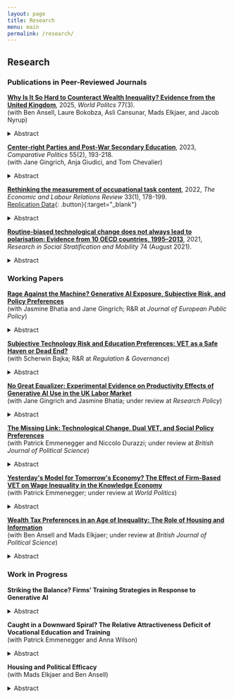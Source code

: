 ```yaml
---
layout: page
title: Research
menu: main
permalink: /research/
---
```


## Research

### Publications in Peer-Reviewed Journals
<p> </p>

**[Why Is It So Hard to Counteract Wealth Inequality? Evidence from the United Kingdom](https://matthiashaslberger.github.io/papers/Taxing_Inheritances_rev.pdf)**, 2025, *World Politcs* 77(3). \
  (with Ben Ansell, Laure Bokobza, Asli Cansunar, Mads Elkjaer, and Jacob Nyrup) 
<details>
  <summary>Abstract</summary>

It has long been established that education and income affect people's political efficacy. Surprisingly, the role of wealth has been largely neglected in this literature. In this paper, we argue that housing wealth performs an insurance function and is thereby associated with higher internal and external political efficacy. Using data from the UKHLS and a representative survey including an experiment that was administered in England and Wales, we document a sizeable and statistically significant positive association of housing wealth and perceived wealth with efficacy. However, this relationship is less robust to sample attrition than between efficacy and education or income. We furthermore investigate whether informing respondents about house price inequality affects their efficacy. Our information treatments show no effect on external efficacy, while the effect on internal efficacy depends on the respondent correctly understanding the information: comprehenders show higher efficacy and non-comprehenders exhibit lower efficacy, compared to the control group. This suggests that views of government responsiveness (external efficacy) are not easily manipulated, while for people's view of their own understanding of politics (internal efficacy), comprehension matters more than content of the information treatment, in accordance with self-efficacy theory. 
</details>
<p> </p> 


**[Center-right Parties and Post-War Secondary Education](https://www.ingentaconnect.com/content/cuny/cp/pre-prints/content-jcpo2186)**, 2023, *Comparative Politics* 55(2), 193-218. \
(with Jane Gingrich, Anja Giudici, and Tom Chevalier) 
<details>
  <summary>Abstract</summary>
  
The massification of secondary schooling constitutes the key educational project of the first post-war period. However, the resulting educational structures differed in terms of streaming and standardisation. Despite their historical opposition, center-right parties contributed to shaping these reforms. They opposed standardisation because their distributive strategy rested on support from elites and middle classes. However, their stance on streaming varied. Centre-right parties supported streaming when they were linked to teachers and private providers who opposed comprehensive reforms, but supported de-streaming where such groups aligned with the left. The analysis suggests that common partisan distributive aims can materialize as varied public service reforms, due their intersection with the productive environment. This paper shows these outcomes by tracing reforms shaped by center-right parties in Bavaria, France, and Italy. 
</details>
<p> </p>  


**[Rethinking the measurement of occupational task content](https://doi.org/10.1177/10353046211037095)**, 2022, *The Economic and Labour Relations Review* 33(1), 178-199. \
[Replication Data](https://doi.org/10.7910/DVN/JABYD7){: .button}{:target="_blank"}
<details>
  <summary>Abstract</summary>

Which tasks workers perform on their jobs is critical for how technological change plays out in the labour market. This crucial insight sparked a large literature on routine-biased technological change which argues that routine occupations with a high share of repetitive and codifiable tasks are at risk of being automated. This paper makes the case for rethinking how we operationalise occupational task content. Based on survey data from 27 European countries between 2000 and 2015, I construct novel measures of routine task intensity and task complexity at the ISCO-88 2-digit level. Comparing them to existing operationalisations, I show that the proposed indices lead to improvements in several critical areas. The task dimensions have a straightforward theoretical interpretation as they capture the essence of the routine-bias and skill-bias arguments and are operationalised to better align theory and measurement. Furthermore, my indices create new opportunities for research by allowing researchers to analyse within-occupation change and country-differences in occupational task content. My paper can therefore contribute to a more sociologically informed understanding of technological change. The indices will benefit both sociologists and labour economists in investigating the nature of recent employment trends in Europe and formulating policies to deal with these challenges.
</details>
<p> </p>


**[Routine-biased technological change does not always lead to polarisation: Evidence from 10 OECD countries, 1995–2013](https://www.sciencedirect.com/science/article/abs/pii/S0276562421000433?via%3Dihub)**, 2021, *Research in Social Stratification and Mobility* 74 (August 2021).
<details>
  <summary>Abstract</summary>
  
This article deals with a central paradox in the occupational polarisation literature: most scholars accept that technological change is biased against routine-intensive occupations, but in many countries, we do not see the pattern of occupational polarisation that the theory usually predicts. I argue and show empirically using a dataset of 10 OECD countries between 1995 and 2013 that technological change is both routine-biased and skill-biased, but that the result of routine-biased technological change may be occupational upgrading rather than polar- isation. This is due to differences in occupational routine-wage hierarchies: only where routine occupations cluster around the middle of the wage distribution are we likely to see polarisation. Where routine occupations are concentrated near the bottom of the wage hierarchy, upgrading occupational change is the norm. Based on research on the US, the former has been widely assumed, but it does not hold true in all countries. Overall, this article shows that much previous work on routine-biased technological change and polarisation was built on premises that do not travel well. This underscores the importance of comparative research for building and testing robust general theories.
</details>
<p> </p>  


### Working Papers
<p> </p>


**[Rage Against the Machine? Generative AI Exposure, Subjective Risk, and Policy Preferences](https://papers.ssrn.com/sol3/papers.cfm?abstract_id=4876736)** \
  (with Jasmine Bhatia and Jane Gingrich; R&R at *Journal of European Public Policy*) 
<details>
  <summary>Abstract</summary>

How does novel technology change public policy demands? Scholars interested in the effect of automation on policy preferences have commonly argued that exposure to automation technology increases subjective risk, which in turn predicts demand for insurance. Generative AI potentially challenges this dynamic. Based on a pre-registered online experiment with a sample of 1,041 UK working-age adults we show that direct exposure to generative AI in realistic work tasks does not increase subjective risk but does strengthen support for activating social policy. To understand this constellation of attitudes, we argue that exposure to technology may activate sociotropic preferences to support individuals who might be negatively affected by AI. Text analysis shows cautious optimism and thoughtful engagement with the implications of AI for work and social policy. Our findings suggest that the current uncertainty over the relative winners and losers from AI opens a window of opportunity to expand activating social policies.
</details>
<p> </p>


**[Subjective Technology Risk and Education Preferences: VET as a Safe Haven or Dead End?](https://matthiashaslberger.github.io/papers/Tech_Risk_and_VET_Attractiveness_180125.pdf)** \
  (with Scherwin Bajka; R&R at *Regulation & Governance*)
<details>
  <summary>Abstract</summary>
    
Education equips individuals with valuable skills to protect them against employment risks associated with the digital transition. As scholars debate whether vocational education and training (VET) or general education better insures against technology-induced employment risk, we ask how this type of risk, as perceived by individuals, shapes their education preferences. Our analyses, based on a survey of over 11,500 respondents across seven European countries, show that VET is regarded as a safe haven by those perceiving heightened risk. This relationship remains robust when controlling for various alternative explanations and is consistent across countries. Subgroup interactions indicate that men, high-income earners, respondents with tertiary education, and those politically on the right more strongly favor VET in response to subjective technology risk. Hence, our study suggests that VET’s practical, job-oriented focus is perceived as better protection against the growing uncertainty over skill demands in the twin transition than general education.
</details>
<p> </p>


**[No Great Equalizer: Experimental Evidence on Productivity Effects of Generative AI Use in the UK Labor Market](https://papers.ssrn.com/sol3/papers.cfm?abstract_id=4594466)** \
  (with Jane Gingrich and Jasmine Bhatia; under review at *Research Policy*) 
<details>
  <summary>Abstract</summary>

An emerging consensus holds that generative artificial intelligence (AI) equalizes workers’ performance within tasks, reducing productivity differences across workers. Existing research has largely studied productivity within single occupational groups and task structures. Whether this equalizing pattern generalizes to the labor market at large remains unclear. Observed performance equalization within groups of workers is compatible with both increasing and decreasing inequality between groups. To distinguish these outcomes, we conducted a large pre-registered online experiment with a sample of the UK working age population which randomly assigned participants to treatments that encouraged or discouraged the use of ChatGPT and then asked them to complete a set of realistic work tasks. We find that ChatGPT use increased productivity in all tasks, with greater benefits observed in more complex and less ambiguous tasks. However, compression effects between tasks were limited. Moreover, ChatGPT use did not affect productivity differentials between gender, age, educational or occupational groups.
</details>
<p> </p>


**[The Missing Link: Technological Change, Dual VET, and Social Policy Preferences](https://matthiashaslberger.github.io/papers/Missing_Link_051224.pdf)** \
  (with Patrick Emmenegger and Niccolo Durazzi; under review at *British Journal of Political Science*)
<details>
  <summary>Abstract</summary>
    
How does technological change affect social policy preferences? We advance the lively debate surrounding this question by focusing on the moderating role of education and training institutions. In particular, we develop a theoretical argument that foregrounds the role of dual VET systems. While existing literature would lead us to expect that dual VET systems increase demand for compensatory social policy and magnify the effect of automation risk on such demand, we contend that the opposite holds true. We hypothesize that dual VET systems weaken demand for compensatory social policy and dampen the effect of automation risk on demand for compensatory social policy through three non-mutually exclusive mechanisms that we refer to as (i) skill certification; (ii) material self-interest; and (iii) workplace socialization. Analyzing cross-national individual data from ESS, fine-grained data on individual educational background from the German ESS module as well as national-level OECD data on education and training systems, we find strong evidence in favor of our argument. The paper does not only advance the debate on social policy preferences in the age of automation but it also sheds new light on an old debate, namely the relationship between skill specificity and social policy preferences.
</details>  
<p> </p>


**[Yesterday's Model for Tomorrow's Economy? The Effect of Firm-Based VET on Wage Inequality in the Knowledge Economy](https://matthiashaslberger.github.io/papers/Yesterday's_Model_241024.pdf)** \
  (with Patrick Emmenegger; under review at *World Politics*)
<details>
  <summary>Abstract</summary>
    
Dual vocational education and training (VET) systems are said to have positive economic effects. However, recent contributions suggest that the rise of the knowledge economy undermines these positive effects because university-educated workers are better suited for the new knowledge-intensive jobs. This paper provides the first evidence on the effect of dual VET on wage inequality in mature knowledge economies. Using a new dataset on 37 advanced economies from 1996 to 2020, we find that dual VET remains associated with lower levels of wage inequality throughout the entire period. The rise of the knowledge economy is positively associated with wage inequality at low levels of dual VET. However, where the dual VET share is high, the rise of the knowledge economy further reduces wage inequality. Contrary to the fears often espoused in the literature, we find no evidence that the knowledge economy undermines the positive effects of dual VET.
</details>
<p> </p>


**[Wealth Tax Preferences in an Age of Inequality: The Role of Housing and Information](https://matthiashaslberger.github.io/papers/Wealth_Tax_Preferences_130425.pdf)** \
  (with Ben Ansell and Mads Elkjaer; under review at *British Journal of Political Science*)
<details>
  <summary>Abstract</summary>
    
Despite high and rising levels of wealth inequality, wealth taxes have been reduced in many countries. While existing explanations focus on structural factors, we argue that public opposition to wealth taxes among homeowners has contributed to creating a political playing field that facilitates low wealth taxes. This opposition is aided by information asymmetries, which prevent low-wealth renters from formulating preferences that align with their material self-interest. Utilizing original survey data from Denmark, France, Germany, Ireland, Italy, the Netherlands, and Sweden, we find empirical support for our thesis. Housing wealth increases the likelihood of stating a preference on wealth taxation, and homeowners and their children support less progressive taxation of wealth, inheritances, and capital gains. The paper helps us understand why, despite pronounced inequality in asset ownership, wealth taxation has fallen out of favor among democratically elected governments.
</details>
<p> </p>


### Work in Progress
<p> </p>

**Striking the Balance? Firms’ Training Strategies in Response to Generative AI** 
<details>
  <summary>Abstract</summary>

Practical learning from experts is key to the mastery of almost any job. It constitutes the backbone of collective skill formation systems and is equally crucial in systems emphasising on-the-job learning. Yet, generative AI threatens the complementary relationship between master and apprentice, senior and junior worker: tasks performed by entry-level workers with limited experience tend to be particularly exposed to substitution by AI. If these positions are replaced, skill development is impeded and overall workforce skill levels are likely to suffer in the medium- to long-term. This creates a dilemma for profit-maximising firms: automation may boost short-term productivity at the expense of long-term productivity growth. This paper studies how firms in Germany and the US navigate this challenge. Building on the Varieties of Capitalism literature, I argue that differences such as higher employee turnover and a greater emphasis on shareholder value incentivise American firms to prioritise AI adoption, while German firms maintain a stronger focus on training younger workers even if it means foregoing short-term gains. I test this argument empirically using data on job openings in sectors that are exposed to or sheltered from AI. This allows me to trace differential rates of change between the groups of occupations and across countries in a) the balance between junior and senior vacancies and b) the task composition of junior roles. Empirical support for my argument highlights a hitherto underappreciated potential long-term consequence of generative AI that may undermine its productivity-enhancing effects.
</details>
<p> </p>


**Caught in a Downward Spiral? The Relative Attractiveness Deficit of Vocational Education and Training** \
  (with Patrick Emmenegger and Anna Wilson)
<details>
  <summary>Abstract</summary>

Vocational education and training (VET) has been hailed as a way to address skills shortages and facilitate social inclusion. As a result, VET policy initiatives have proliferated in recent years. However, we know little about the factors that influence the choice between VET and general education. We examine the attractiveness of VET in seven European countries using a vignette experiment with over 11,000 respondents. We asked respondents to assign fictitious 15-year-olds to either VET or general education based on their performance in school, motivation, and sociodemographic variables. We find that respondents perceive clear educational hierarchies in which students with low grades and little motivation are recommended to pursue VET. In addition, we find that boys, students with low socioeconomic status, and students from outside big cities are advised to pursue VET. These patterns are consistent across countries and different subgroups, suggesting that VET is widely perceived as the less attractive choice. Our findings suggest that VET is caught in a downward spiral, in which the relative unattractiveness of VET and processes of academic drift reinforce each other. Proponents of VET thus face an uphill battle. Initiatives to develop VET systems need to address their relative attractiveness deficit and make VET an equally valued alternative to GE.
</details>
<p> </p>


**Housing and Political Efficacy** \
  (with Mads Elkjaer and Ben Ansell) 
<details>
  <summary>Abstract</summary>
    
It has long been established that education and income affect people's political efficacy. Surprisingly, the role of wealth - in particular, housing wealth - has thus far been ignored in this literature. We theorise that housing performs several functions that increase political efficacy and test our arguments using data from three large representative surveys administered in the UK. We first argue that housing wealth provides a form of "self-insurance", which on the one hand facilitates civic engagement, and on the other hand raises people's stakes in the political process. In line with this argument, we find that homeowners, owners of more valuable houses, owners who have paid off their mortgage, and individuals who believe themselves to be higher in the housing wealth distribution all exhibit higher efficacy. Based on the literature on status expectations and the politics of resentment, we furthermore investigate whether intergenerational housing mobility affects political efficacy. However, we find no evidence that upward or downward intergenerational housing mobility affects efficacy beyond the first-order effect of homeownership. Finally, we study whether stronger local ties explain the higher efficacy of homeowners. Again, however, we find no evidence that length of tenancy in the area affects homeowners and renters differently. The results of this study show that housing - and by extension wealth more generally - constitutes a hitherto neglected but crucial determinant of political efficacy, chiefly by providing security which enables and incentivises engagement.
</details>
<p> </p> 
